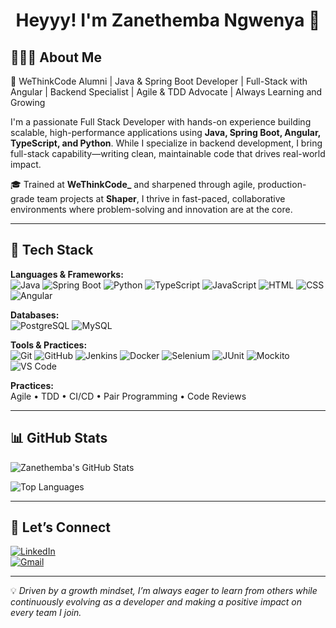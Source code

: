 <h1 align="center">Heyyy! I'm Zanethemba Ngwenya 🙂</h1>


## 👨🏽‍💻 About Me

🚀 WeThinkCode Alumni | Java & Spring Boot Developer | Full-Stack with Angular | Backend Specialist | Agile & TDD Advocate | Always Learning and Growing


I'm a passionate Full Stack Developer with hands-on experience building scalable, high-performance applications using **Java, Spring Boot, Angular, TypeScript, and Python**. While I specialize in backend development, I bring full-stack capability—writing clean, maintainable code that drives real-world impact.

🎓 Trained at **WeThinkCode_** and sharpened through agile, production-grade team projects at **Shaper**, I thrive in fast-paced, collaborative environments where problem-solving and innovation are at the core.

---

## 🧰 Tech Stack

**Languages & Frameworks:**  
![Java](https://img.shields.io/badge/Java-ED8B00?style=flat&logo=java&logoColor=white)
![Spring Boot](https://img.shields.io/badge/Spring_Boot-6DB33F?style=flat&logo=spring-boot&logoColor=white)
![Python](https://img.shields.io/badge/Python-3776AB?style=flat&logo=python&logoColor=white)
![TypeScript](https://img.shields.io/badge/TypeScript-3178C6?style=flat&logo=typescript&logoColor=white)
![JavaScript](https://img.shields.io/badge/JavaScript-F7DF1E?style=flat&logo=javascript&logoColor=black)
![HTML](https://img.shields.io/badge/HTML-F16529?style=flat&logo=html5&logoColor=white)
![CSS](https://img.shields.io/badge/CSS-2965f1?style=flat&logo=css3&logoColor=white)
![Angular](https://img.shields.io/badge/Angular-DD0031?style=flat&logo=angular&logoColor=white)


**Databases:**  
![PostgreSQL](https://img.shields.io/badge/PostgreSQL-4169E1?style=flat&logo=postgresql&logoColor=white)
![MySQL](https://img.shields.io/badge/MySQL-4479A1?style=flat&logo=mysql&logoColor=white)


**Tools & Practices:**  
![Git](https://img.shields.io/badge/Git-F05032?style=flat&logo=git&logoColor=white)
![GitHub](https://img.shields.io/badge/GitHub-181717?style=flat&logo=github&logoColor=white)
![Jenkins](https://img.shields.io/badge/Jenkins-D24939?style=flat&logo=jenkins&logoColor=white)
![Docker](https://img.shields.io/badge/Docker-2496ED?style=flat&logo=docker&logoColor=white)
![Selenium](https://img.shields.io/badge/Selenium-43B02A?style=flat&logo=selenium&logoColor=white)
![JUnit](https://img.shields.io/badge/JUnit-25A162?style=flat)
![Mockito](https://img.shields.io/badge/Mockito-FFCB2B?style=flat)
![VS Code](https://img.shields.io/badge/VS_Code-007ACC?style=flat&logo=visual-studio-code&logoColor=white)


**Practices:**  
Agile • TDD • CI/CD • Pair Programming • Code Reviews

---


## 📊 GitHub Stats

![Zanethemba's GitHub Stats](https://github-readme-stats.vercel.app/api?username=Zanethemba-Ngwenya&show_icons=true&theme=tokyonight)

![Top Languages](https://github-readme-stats.vercel.app/api/top-langs/?username=Zanethemba-Ngwenya&layout=compact&theme=tokyonight)

---


## 🤝 Let’s Connect

[![LinkedIn](https://img.shields.io/badge/LinkedIn-blue?style=flat&logo=linkedin&logoColor=white)](https://linkedin.com/in/zanethemba-ngwenya)  
[![Gmail](https://img.shields.io/badge/Email-D14836?style=flat&logo=gmail&logoColor=white)](mailto:zngwenya023@student.wethinkcode.co.za)

---

💡 *Driven by a growth mindset, I’m always eager to learn from others while continuously evolving as a developer and making a positive impact on every team I join.*
